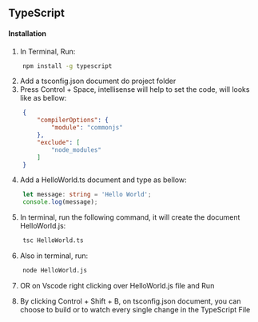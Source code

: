 ## TypeScript 

#### Installation

1. In Terminal, Run:
```sh
    npm install -g typescript
```
2. Add a tsconfig.json document do project folder
3. Press Control + Space, intellisense will help to set the code, will looks like as bellow:
```json
    {
        "compilerOptions": {
            "module": "commonjs"
        },
        "exclude": [
            "node_modules"
        ]
    }
```
4. Add a HelloWorld.ts document and type as bellow:
```ts
    let message: string = 'Hello World';
    console.log(message);
```
5. In terminal, run the following command, it will create the document HelloWorld.js:
```sh
    tsc HelloWorld.ts
```
6. Also in terminal, run:
```sh
    node HelloWorld.js
```
7. OR on Vscode right clicking over HelloWorld.js file and Run 

8. By clicking Control + Shift + B, on tsconfig.json document, you can choose to build or to watch every single change in the TypeScript File